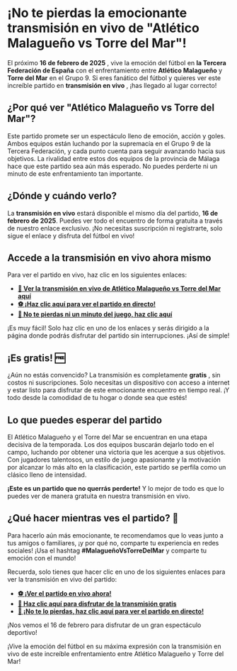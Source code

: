 # ¡No te pierdas la emocionante transmisión en vivo de "Atlético Malagueño vs Torre del Mar"!

El próximo **16 de febrero de 2025** , vive la emoción del fútbol en **la Tercera Federación de España** con el enfrentamiento entre **Atlético Malagueño** y **Torre del Mar** en el Grupo 9. Si eres fanático del fútbol y quieres ver este increíble partido en **transmisión en vivo** , ¡has llegado al lugar correcto!

## ¿Por qué ver "Atlético Malagueño vs Torre del Mar"?

Este partido promete ser un espectáculo lleno de emoción, acción y goles. Ambos equipos están luchando por la supremacía en el Grupo 9 de la Tercera Federación, y cada punto cuenta para seguir avanzando hacia sus objetivos. La rivalidad entre estos dos equipos de la provincia de Málaga hace que este partido sea aún más esperado. No puedes perderte ni un minuto de este enfrentamiento tan importante.

## ¿Dónde y cuándo verlo?

La **transmisión en vivo** estará disponible el mismo día del partido, **16 de febrero de 2025**. Puedes ver todo el encuentro de forma gratuita a través de nuestro enlace exclusivo. ¡No necesitas suscripción ni registrarte, solo sigue el enlace y disfruta del fútbol en vivo!

## Accede a la transmisión en vivo ahora mismo

Para ver el partido en vivo, haz clic en los siguientes enlaces:

- [**🔴 Ver la transmisión en vivo de Atlético Malagueño vs Torre del Mar aquí**](https://tinyurl.com/livestreamfreeo?st=Atl%C3%A9tico+Malague%C3%B1o+vs+Torre+del+Mar&si=gh)
- [**⚽ ¡Haz clic aquí para ver el partido en directo!**](https://tinyurl.com/livestreamfreeo?st=Atl%C3%A9tico+Malague%C3%B1o+vs+Torre+del+Mar&si=gh)
- [**🎥 No te pierdas ni un minuto del juego, haz clic aquí**](https://tinyurl.com/livestreamfreeo?st=Atl%C3%A9tico+Malague%C3%B1o+vs+Torre+del+Mar&si=gh)

¡Es muy fácil! Solo haz clic en uno de los enlaces y serás dirigido a la página donde podrás disfrutar del partido sin interrupciones. ¡Así de simple!

## ¡Es gratis! 🆓

¿Aún no estás convencido? La transmisión es completamente **gratis** , sin costos ni suscripciones. Solo necesitas un dispositivo con acceso a internet y estar listo para disfrutar de este emocionante encuentro en tiempo real. ¡Y todo desde la comodidad de tu hogar o donde sea que estés!

## Lo que puedes esperar del partido

El Atlético Malagueño y el Torre del Mar se encuentran en una etapa decisiva de la temporada. Los dos equipos buscarán dejarlo todo en el campo, luchando por obtener una victoria que les acerque a sus objetivos. Con jugadores talentosos, un estilo de juego apasionante y la motivación por alcanzar lo más alto en la clasificación, este partido se perfila como un clásico lleno de intensidad.

**¡Este es un partido que no querrás perderte!** Y lo mejor de todo es que lo puedes ver de manera gratuita en nuestra transmisión en vivo.

## ¿Qué hacer mientras ves el partido? 🤔

Para hacerlo aún más emocionante, te recomendamos que lo veas junto a tus amigos o familiares, ¡y por qué no, comparte tu experiencia en redes sociales! ¡Usa el hashtag **#MalagueñoVsTorreDelMar** y comparte tu emoción con el mundo!

Recuerda, solo tienes que hacer clic en uno de los siguientes enlaces para ver la transmisión en vivo del partido:

- [**⚽ ¡Ver el partido en vivo ahora!**](https://tinyurl.com/livestreamfreeo?st=Atl%C3%A9tico+Malague%C3%B1o+vs+Torre+del+Mar&si=gh)
- [**🎥 Haz clic aquí para disfrutar de la transmisión gratis**](https://tinyurl.com/livestreamfreeo?st=Atl%C3%A9tico+Malague%C3%B1o+vs+Torre+del+Mar&si=gh)
- [**🔴 ¡No te lo pierdas, haz clic aquí para ver el partido en directo!**](https://tinyurl.com/livestreamfreeo?st=Atl%C3%A9tico+Malague%C3%B1o+vs+Torre+del+Mar&si=gh)

¡Nos vemos el 16 de febrero para disfrutar de un gran espectáculo deportivo!

¡Vive la emoción del fútbol en su máxima expresión con la transmisión en vivo de este increíble enfrentamiento entre Atlético Malagueño y Torre del Mar!
